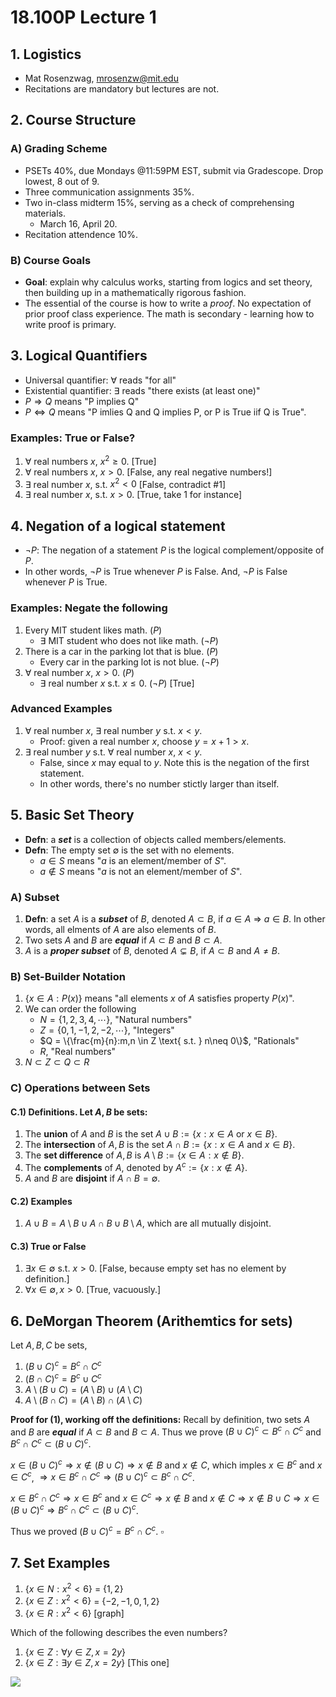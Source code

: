 # 18.100P Lecture 1
## 1. Logistics
* Mat Rosenzwag, mrosenzw@mit.edu
* Recitations are mandatory but lectures are not.

## 2. Course Structure
### A) Grading Scheme
* PSETs 40%, due Mondays @11:59PM EST, submit via Gradescope. Drop lowest, 8 out of 9.
* Three communication assignments 35%.
* Two in-class midterm 15%, serving as a check of comprehensing materials.
    * March 16, April 20.
* Recitation attendence 10%.

### B) Course Goals
* **Goal**: explain why calculus works, starting from logics and set theory, then building up in a mathematically rigorous fashion. 
* The essential of the course is how to write a *proof*. No expectation of prior proof class experience. The math is secondary - learning how to write proof is primary.


## 3. Logical Quantifiers
* Universal quantifier: $\forall$ reads "for all"
* Existential quantifier: $\exists$ reads "there exists (at least one)"
* $P \Rightarrow Q$ means "P implies Q"
* $P \Leftrightarrow Q$ means "P imlies Q and Q implies P, or P is True iif Q is True".
### Examples: True or False?
1. $\forall$ real numbers $x$, $x^2 \geq 0$. [True]
2. $\forall$ real numbers $x$, $x > 0$. [False, any real negative numbers!]
3. $\exists$ real number $x$, s.t. $x^2 <0$ [False, contradict #1]
4. $\exists$ real number $x$, s.t. $x > 0$. [True, take 1 for instance]

## 4. Negation of a logical statement
* $\neg P$: The negation of a statement $P$ is the logical complement/opposite of $P$. 
* In other words, $\neg P$ is True whenever $P$ is False. And, $\neg P$ is False whenever $P$ is True.

### Examples: Negate the following
1. Every MIT student likes math. $(P)$
    * $\exists$ MIT student who does not like math. $(\neg P)$
2. There is a car in the parking lot that is blue. $(P)$
    * Every car in the parking lot is not blue. $(\neg P)$
3. $\forall$ real number $x$, $x > 0$. $(P)$
    * $\exists$ real number $x$ s.t. $x \leq 0$. $(\neg P)$ [True]


### Advanced Examples
1. $\forall$ real number $x$, $\exists$ real number $y$ s.t. $x < y$.
    * Proof: given a real number $x$, choose $y = x + 1 > x$.
2.  $\exists$ real number $y$ s.t. $\forall$ real number $x$, $x < y$.
    * False, since $x$ may equal to $y$. Note this is the negation of the first statement. 
    * In other words, there's no number stictly larger than itself.

## 5. Basic Set Theory
* **Defn**: a ***set*** is a collection of objects called members/elements.
* **Defn**: The empty set $\emptyset$ is the set with no elements.
    * $a \in S$ means "$a$ is an element/member of $S$".
    * $a \notin S$ means "$a$ is not an element/member of $S$".

### A) Subset
1.  **Defn**: a set $A$ is a ***subset*** of $B$, denoted $A \subset B$, if $a \in A$ $\Rightarrow$ $a \in B$. In other words, all elments of $A$ are also elements of $B$. 
2.  Two sets $A$ and $B$ are ***equal*** if $A \subset B$ and $B \subset A$. 
3.  $A$ is a ***proper subset*** of $B$, denoted $A \varsubsetneq B$, if $A \subset B$ and $A \neq B$.

### B) Set-Builder Notation
1. $\{x \in A: P(x)\}$ means "all elements $x$ of $A$ satisfies property $P(x)$".
2. We can order the following
    * $N = \{1,2,3,4, \cdots\}$, "Natural numbers"
    * $Z = \{0,1,-1,2,-2, \cdots\}$, "Integers"
    * $Q = \{\frac{m}{n}:m,n \in Z \text{ s.t. } n\neq 0\}$, "Rationals"
    * $R$, "Real numbers"
3. $N \subset Z \subset Q \subset R$ 

### C) Operations between Sets
#### C.1) Definitions. Let $A, B$ be sets:
1.  The **union** of $A$ and $B$ is the set $A \cup B := \{x: x\in A \text{ or } x\in B\}$.
2. The **intersection** of $A, B$ is the set $A \cap B := \{x:x\in A \text{ and } x \in B\}$.
3. The **set difference** of $A, B$ is $A \setminus B := \{x \in A: x\notin B\}$.
4. The **complements** of $A$, denoted by $A^c := \{x:x \notin A\}$.
5. $A$ and $B$ are **disjoint** if $A \cap B = \emptyset$. 

#### C.2) Examples
1. $A \cup B = A\setminus B \cup A \cap B \cup B \setminus A$, which are all mutually disjoint.

#### C.3) True or False
1. $\exists x \in \emptyset$ s.t. $x >0$. [False, because empty set has no element by definition.]
2. $\forall x \in \emptyset, x>0$. [True, vacuously.]

## 6. DeMorgan Theorem (Arithemtics for sets)
Let $A,B,C$ be sets,
 1. $(B\cup C)^c = B^c \cap C^c$
 2. $(B\cap C)^c = B^c \cup C^c$
 3. $A \setminus (B \cup C) = (A\setminus B) \cup (A \setminus C)$
 4. $A \setminus (B \cap C) = (A\setminus B) \cap (A \setminus C)$

**Proof for (1), working off the definitions:**
Recall by definition, two sets $A$ and $B$ are ***equal*** if $A \subset B$ and $B \subset A$. 
Thus we prove $(B\cup C)^c \subset B^c \cap C^c$ and $B^c \cap C^c \subset  (B\cup C)^c$. 

$x \in (B \cup C)^c \Rightarrow x \notin (B \cup C) \Rightarrow x \notin B$ and $x \notin C$, which imples $x \in B^c$ and $x \in C^c$, $\Rightarrow x \in B^c \cap C^c \Rightarrow (B\cup C)^c \subset B^c \cap C^c$.


$x \in B^c \cap C^c \Rightarrow x \in B^c$ and $x \in C^c \Rightarrow x \notin B$ and $x \notin C \Rightarrow x \notin B \cup C \Rightarrow x \in (B \cup C)^c \Rightarrow B^c \cap C^c \subset  (B\cup C)^c$. 

Thus we proved $(B\cup C)^c = B^c \cap C^c$. $\square$

## 7. Set Examples
1. $\{x \in N: x^2 < 6\}$ = $\{1, 2\}$
2. $\{x \in Z: x^2 < 6\}$ = $\{-2, -1, 0, 1, 2\}$
3. $\{x \in R: x^2 < 6\}$ [graph]

Which of the following describes the even numbers?
1. $\{x \in Z: \forall y \in Z, x = 2y\}$
2. $\{x \in Z: \exists y \in Z, x = 2y\}$ [This one]

![](https://i.imgur.com/xyWdc8s.png)


